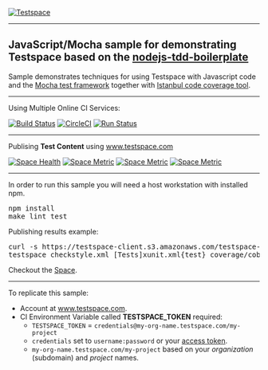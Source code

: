 [![Testspace](http://www.testspace.com/public/img/testspace_logo.png)](http://www.testspace.com)
***

## JavaScript/Mocha sample for demonstrating Testspace based on the [nodejs-tdd-boilerplate](https://github.com/BryanDonovan/nodejs-tdd-boilerplate)

Sample demonstrates techniques for using Testspace with Javascript code and the [Mocha test framework](https://mochajs.org/) together with [Istanbul code coverage tool](https://gotwarlost.github.io/istanbul/).


*** 
Using Multiple Online CI Services:

[![Build Status](https://travis-ci.org/testspace-samples/javascript.mocha.svg?branch=master)](https://travis-ci.org/testspace-samples/javascript.mocha)
[![CircleCI](https://circleci.com/gh/testspace-samples/javascript.mocha.svg?style=svg)](https://circleci.com/gh/testspace-samples/javascript.mocha)
[![Run Status](https://api.shippable.com/projects/57d84135b655251000851a1d/badge?branch=master)](https://app.shippable.com/projects/57d84135b655251000851a1d)


***
Publising **Test Content** using www.testspace.com

[![Space Health](https://samples.testspace.com/projects/117/spaces/468/badge)](https://samples.testspace.com/projects/117/spaces/468 "Test Cases")
[![Space Metric](https://samples.testspace.com/projects/117/spaces/468/metrics/340/badge)](https://samples.testspace.com/spaces/468/schema/Code%20Coverage "Code Coverage (branches)")
[![Space Metric](https://samples.testspace.com/projects/117/spaces/468/metrics/342/badge)](https://samples.testspace.com/spaces/468/schema/Code%20Coverage "Code Coverage (methods)")
[![Space Metric](https://samples.testspace.com/projects/117/spaces/468/metrics/343/badge)](https://samples.testspace.com/spaces/468/schema/Static%20Analysis "Static Analysis (issues)")

***

In order to run this sample you will need a host workstation with installed npm.

<pre>
npm install
make lint test
</pre>

Publishing results example: 

<pre>
curl -s https://testspace-client.s3.amazonaws.com/testspace-linux.tgz | sudo tar -zxvf- -C /usr/local/bin
testspace checkstyle.xml [Tests]xunit.xml{test} coverage/cobertura-coverage.xm $TESTSPACE_TOKEN/$BRANCH_NAME
</pre> 

Checkout the [Space](http://samples.testspace.com/projects/javascript.mocha). 

***
To replicate this sample: 
  - Account at www.testspace.com.
  - CI Environment Variable called **TESTSPACE_TOKEN** required:
    -  `TESTSPACE_TOKEN` = `credentials@my-org-name.testspace.com/my-project`
    - `credentials` set to `username:password` or your [access token](http://help.testspace.com/reference:client-reference#login-credentials).
    - `my-org-name.testspace.com/my-project` based on your *organization* (subdomain) and *project* names.  
